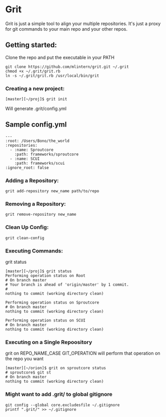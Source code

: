 # Grit
Grit is just a simple tool to align your multiple repositories. It's just a proxy for git commands to your main repo and your other repos.

## Getting started:
Clone the repo and put the executable in your PATH
```
git clone https://github.com/mlintern/grit.git ~/.grit
chmod +x ~/.grit/grit.rb
ln -s ~/.grit/grit.rb /usr/local/bin/grit
```

### Creating a new project:
```
[master][~/proj]$ grit init
```

Will generate .grit/config.yml

## Sample config.yml
```
---
:root: /Users/Bono/the_world
:repositories:
  - :name: Sproutcore
    :path: frameworks/sproutcore
  - :name: SCUI
    :path: frameworks/scui
:ignore_root: false
```

### Adding a Repository:
```
grit add-repository new_name path/to/repo
```

### Removing a Repository:
```
grit remove-repository new_name
```

### Clean Up Config:
```
grit clean-config
```

### Executing Commands:
grit status
```
[master][~/proj]$ grit status
Performing operation status on Root
# On branch master
# Your branch is ahead of 'origin/master' by 1 commit.
#
nothing to commit (working directory clean)

Performing operation status on Sproutcore
# On branch master
nothing to commit (working directory clean)

Performing operation status on SCUI
# On branch master
nothing to commit (working directory clean)
```

### Executing on a Single Repoository
grit on REPO_NAME_CASE GIT_OPERATION will perform that operation on the repo you want
```
[master][~/orion]$ grit on sproutcore status
# sproutcore$ git st
# On branch master
nothing to commit (working directory clean)
```

### Might want to add .grit/ to global gitignore
```
git config --global core.excludesfile ~/.gitignore
printf ".grit/" >> ~/.gitignore
```
